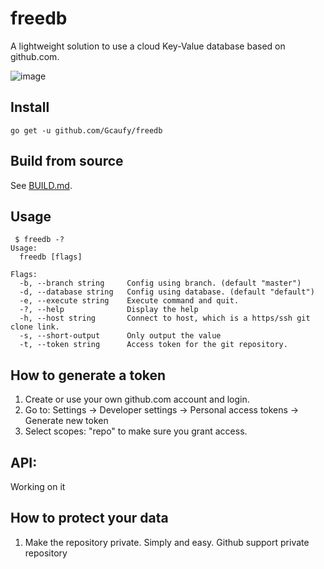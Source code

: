 # freedb 

A lightweight solution to use a cloud Key-Value database based on github.com.

![image](https://user-images.githubusercontent.com/2182004/60488327-44a25580-9cd4-11e9-8690-958ab06c104f.png)

## Install

```
go get -u github.com/Gcaufy/freedb
```

## Build from source

See [BUILD.md](BUILD.md).

## Usage

```
 $ freedb -?
Usage:
  freedb [flags]

Flags:
  -b, --branch string     Config using branch. (default "master")
  -d, --database string   Config using database. (default "default")
  -e, --execute string    Execute command and quit.
  -?, --help              Display the help
  -h, --host string       Connect to host, which is a https/ssh git clone link.
  -s, --short-output      Only output the value
  -t, --token string      Access token for the git repository.
```


## How to generate a token

  1. Create or use your own github.com account and login.
  2. Go to: Settings -> Developer settings -> Personal access tokens -> Generate new token
  3. Select scopes: "repo" to make sure you grant access.


## API:
 Working on it

## How to protect your data

1. Make the repository private.
  Simply and easy. Github support private repository
